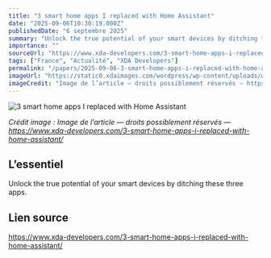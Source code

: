 ```yaml
---
title: "3 smart home apps I replaced with Home Assistant"
date: "2025-09-06T10:30:19.000Z"
publishedDate: "6 septembre 2025"
summary: "Unlock the true potential of your smart devices by ditching these three apps."
importance: ""
sourceUrl: "https://www.xda-developers.com/3-smart-home-apps-i-replaced-with-home-assistant/"
tags: ["France", "Actualité", "XDA Developers"]
permalink: "/papers/2025-09-06-3-smart-home-apps-i-replaced-with-home-assistant"
imageUrl: "https://static0.xdaimages.com/wordpress/wp-content/uploads/wm/2025/05/home-assistant-phone-dashboard-desk-feature-image.jpg?w=1600&h=900&fit=crop"
imageCredit: "Image de l’article — droits possiblement réservés — https://www.xda-developers.com/3-smart-home-apps-i-replaced-with-home-assistant/"
---
```


![3 smart home apps I replaced with Home Assistant](https://static0.xdaimages.com/wordpress/wp-content/uploads/wm/2025/05/home-assistant-phone-dashboard-desk-feature-image.jpg?w=1600&h=900&fit=crop)

*Crédit image : Image de l’article — droits possiblement réservés — https://www.xda-developers.com/3-smart-home-apps-i-replaced-with-home-assistant/*

## L’essentiel

Unlock the true potential of your smart devices by ditching these three apps.

## Lien source

https://www.xda-developers.com/3-smart-home-apps-i-replaced-with-home-assistant/
